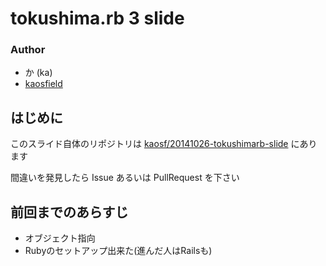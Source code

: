 # tokushima.rb 3 slide

### Author

* か (ka)
* [kaosfield](http://www.kaosfield.net)


## はじめに

このスライド自体のリポジトリは [kaosf/20141026-tokushimarb-slide](https://github.com/kaosf/20141026-tokushimarb-slide) にあります

間違いを発見したら Issue あるいは PullRequest を下さい


## 前回までのあらすじ

* オブジェクト指向
* Rubyのセットアップ出来た(進んだ人はRailsも)
